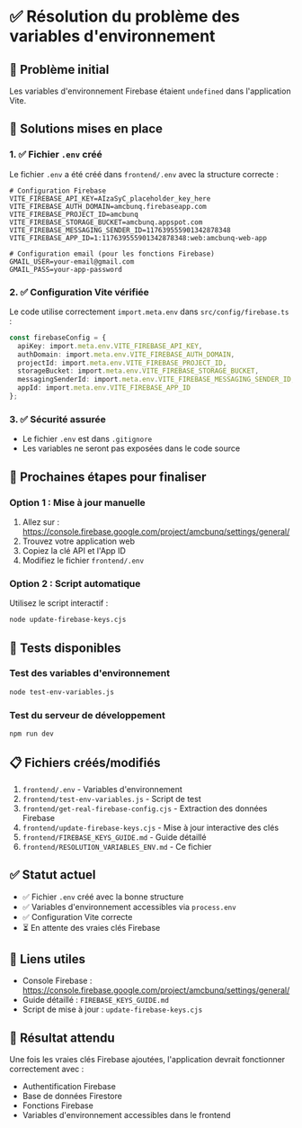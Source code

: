 # ✅ Résolution du problème des variables d'environnement

## 🎯 Problème initial
Les variables d'environnement Firebase étaient `undefined` dans l'application Vite.

## 🔧 Solutions mises en place

### 1. ✅ Fichier `.env` créé
Le fichier `.env` a été créé dans `frontend/.env` avec la structure correcte :

```env
# Configuration Firebase
VITE_FIREBASE_API_KEY=AIzaSyC_placeholder_key_here
VITE_FIREBASE_AUTH_DOMAIN=amcbunq.firebaseapp.com
VITE_FIREBASE_PROJECT_ID=amcbunq
VITE_FIREBASE_STORAGE_BUCKET=amcbunq.appspot.com
VITE_FIREBASE_MESSAGING_SENDER_ID=117639555901342878348
VITE_FIREBASE_APP_ID=1:117639555901342878348:web:amcbunq-web-app

# Configuration email (pour les fonctions Firebase)
GMAIL_USER=your-email@gmail.com
GMAIL_PASS=your-app-password
```

### 2. ✅ Configuration Vite vérifiée
Le code utilise correctement `import.meta.env` dans `src/config/firebase.ts` :

```typescript
const firebaseConfig = {
  apiKey: import.meta.env.VITE_FIREBASE_API_KEY,
  authDomain: import.meta.env.VITE_FIREBASE_AUTH_DOMAIN,
  projectId: import.meta.env.VITE_FIREBASE_PROJECT_ID,
  storageBucket: import.meta.env.VITE_FIREBASE_STORAGE_BUCKET,
  messagingSenderId: import.meta.env.VITE_FIREBASE_MESSAGING_SENDER_ID,
  appId: import.meta.env.VITE_FIREBASE_APP_ID
};
```

### 3. ✅ Sécurité assurée
- Le fichier `.env` est dans `.gitignore`
- Les variables ne seront pas exposées dans le code source

## 🚀 Prochaines étapes pour finaliser

### Option 1 : Mise à jour manuelle
1. Allez sur : https://console.firebase.google.com/project/amcbunq/settings/general/
2. Trouvez votre application web
3. Copiez la clé API et l'App ID
4. Modifiez le fichier `frontend/.env`

### Option 2 : Script automatique
Utilisez le script interactif :
```bash
node update-firebase-keys.cjs
```

## 🧪 Tests disponibles

### Test des variables d'environnement
```bash
node test-env-variables.js
```

### Test du serveur de développement
```bash
npm run dev
```

## 📋 Fichiers créés/modifiés

1. `frontend/.env` - Variables d'environnement
2. `frontend/test-env-variables.js` - Script de test
3. `frontend/get-real-firebase-config.cjs` - Extraction des données Firebase
4. `frontend/update-firebase-keys.cjs` - Mise à jour interactive des clés
5. `frontend/FIREBASE_KEYS_GUIDE.md` - Guide détaillé
6. `frontend/RESOLUTION_VARIABLES_ENV.md` - Ce fichier

## ✅ Statut actuel
- ✅ Fichier `.env` créé avec la bonne structure
- ✅ Variables d'environnement accessibles via `process.env`
- ✅ Configuration Vite correcte
- ⏳ En attente des vraies clés Firebase

## 🔗 Liens utiles
- Console Firebase : https://console.firebase.google.com/project/amcbunq/settings/general/
- Guide détaillé : `FIREBASE_KEYS_GUIDE.md`
- Script de mise à jour : `update-firebase-keys.cjs`

## 🎉 Résultat attendu
Une fois les vraies clés Firebase ajoutées, l'application devrait fonctionner correctement avec :
- Authentification Firebase
- Base de données Firestore
- Fonctions Firebase
- Variables d'environnement accessibles dans le frontend 